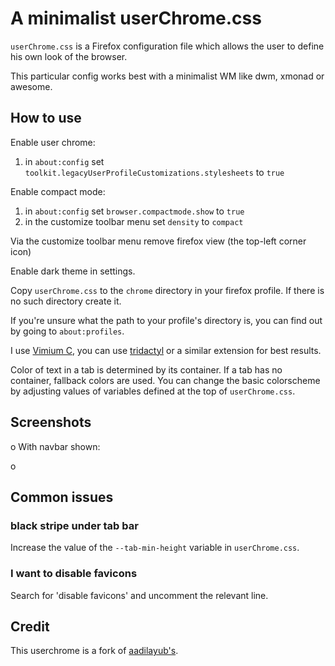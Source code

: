 # A minimalist userChrome.css

`userChrome.css` is a Firefox configuration file which allows the user to
define his own look of the browser.

This particular config works best with a minimalist WM like dwm, xmonad or
awesome.

## How to use

Enable user chrome:

1) in `about:config` set `toolkit.legacyUserProfileCustomizations.stylesheets` to `true`

Enable compact mode:

1) in `about:config` set `browser.compactmode.show` to `true`
2) in the customize toolbar menu set `density` to `compact`

Via the customize toolbar menu remove firefox view (the top-left corner icon)

Enable dark theme in settings.

Copy `userChrome.css` to the `chrome` directory in your firefox profile. If
there is no such directory create it.

If you're unsure what the path to your profile's directory is, you can find out
by going to `about:profiles`.

I use [Vimium C](https://addons.mozilla.org/en-US/firefox/addon/vimium-c/), you can use [tridactyl](https://github.com/tridactyl/tridactyl) or a
similar extension for best results.

Color of text in a tab is determined by its container. If a tab has no
container, fallback colors are used. You can change the basic colorscheme by
adjusting values of variables defined at the top of `userChrome.css`.

## Screenshots

o
With navbar shown:

o
## Common issues

### black stripe under tab bar

Increase the value of the `--tab-min-height` variable in `userChrome.css`.

### I want to disable favicons

Search for 'disable favicons' and uncomment the relevant line.

## Credit

This userchrome is a fork of
[aadilayub's](https://github.com/aadilayub/firefox-i3wm-theme).
